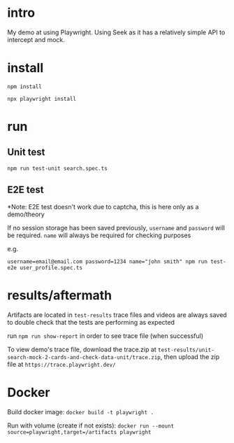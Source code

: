 # intro

My demo at using Playwright. Using Seek as it has a relatively simple API to intercept and mock.

# install
```
npm install

npx playwright install
```

# run

## Unit test

`npm run test-unit search.spec.ts`

## E2E test

*Note: E2E test doesn't work due to captcha, this is here only as a demo/theory

If no session storage has been saved previously, `username` and `password` will be required. `name` will always be required for checking purposes

e.g.

`username=email@email.com password=1234 name="john smith" npm run test-e2e user_profile.spec.ts`

# results/aftermath

Artifacts are located in `test-results` trace files and videos are always saved to double check that the tests are performing as expected

run `npm run show-report` in order to see trace file (when successful)

To view demo's trace file, download the trace.zip at `test-results/unit-search-mock-2-cards-and-check-data-unit/trace.zip`, then upload the zip file at `https://trace.playwright.dev/`

# Docker

Build docker image: `docker build -t playwright .`

Run with volume (create if not exists): `docker run --mount source=playwright,target=/artifacts playwright`
